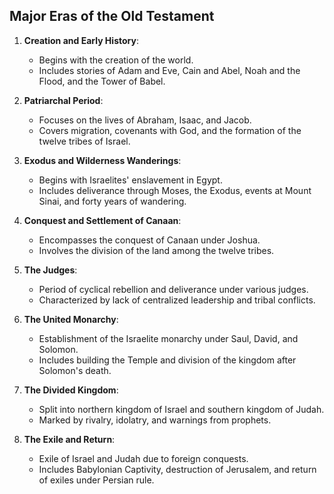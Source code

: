 ## Major Eras of the Old Testament

1. **Creation and Early History**: 
   - Begins with the creation of the world.
   - Includes stories of Adam and Eve, Cain and Abel, Noah and the Flood, and the Tower of Babel.

2. **Patriarchal Period**:
   - Focuses on the lives of Abraham, Isaac, and Jacob.
   - Covers migration, covenants with God, and the formation of the twelve tribes of Israel.

3. **Exodus and Wilderness Wanderings**:
   - Begins with Israelites' enslavement in Egypt.
   - Includes deliverance through Moses, the Exodus, events at Mount Sinai, and forty years of wandering.

4. **Conquest and Settlement of Canaan**:
   - Encompasses the conquest of Canaan under Joshua.
   - Involves the division of the land among the twelve tribes.

5. **The Judges**:
   - Period of cyclical rebellion and deliverance under various judges.
   - Characterized by lack of centralized leadership and tribal conflicts.

6. **The United Monarchy**:
   - Establishment of the Israelite monarchy under Saul, David, and Solomon.
   - Includes building the Temple and division of the kingdom after Solomon's death.

7. **The Divided Kingdom**:
   - Split into northern kingdom of Israel and southern kingdom of Judah.
   - Marked by rivalry, idolatry, and warnings from prophets.

8. **The Exile and Return**:
   - Exile of Israel and Judah due to foreign conquests.
   - Includes Babylonian Captivity, destruction of Jerusalem, and return of exiles under Persian rule.
